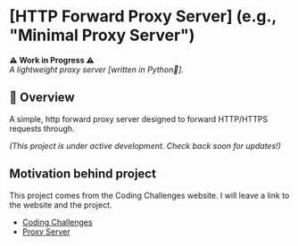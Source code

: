 # [HTTP Forward Proxy Server] (e.g., "Minimal Proxy Server")

**⚠️ Work in Progress ⚠️**  
_A lightweight proxy server [written in Python🐍]._

## 📌 Overview

A simple, http forward proxy server designed to forward HTTP/HTTPS requests through.

_(This project is under active development. Check back soon for updates!)_

## Motivation behind project

This project comes from the Coding Challenges website. I will leave a link to the website and the project.

- [Coding Challenges](https://codingchallenges.fyi)
- [Proxy Server](https://codingchallenges.fyi/challenges/challenge-forward-proxy)

